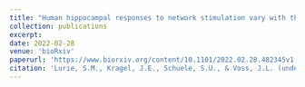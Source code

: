 ```yaml
---
title: "Human hippocampal responses to network stimulation vary with theta phase"
collection: publications
excerpt:
date: 2022-02-28
venue: 'bioRxiv'
paperurl: 'https://www.biorxiv.org/content/10.1101/2022.02.28.482345v1'
citation: 'Lurie, S.M., Kragel, J.E., Schuele, S.U., & Voss, J.L. (under review). &quot;<b>Human hippocampal responses to network stimulation vary with theta phase</b>&quot; <i>bioRxiv</i>.'
---
```

